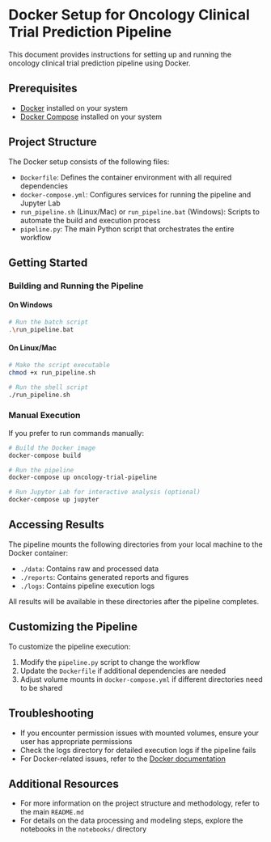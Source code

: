# Docker Setup for Oncology Clinical Trial Prediction Pipeline

This document provides instructions for setting up and running the oncology clinical trial prediction pipeline using Docker.

## Prerequisites

- [Docker](https://www.docker.com/products/docker-desktop/) installed on your system
- [Docker Compose](https://docs.docker.com/compose/install/) installed on your system

## Project Structure

The Docker setup consists of the following files:

- `Dockerfile`: Defines the container environment with all required dependencies
- `docker-compose.yml`: Configures services for running the pipeline and Jupyter Lab
- `run_pipeline.sh` (Linux/Mac) or `run_pipeline.bat` (Windows): Scripts to automate the build and execution process
- `pipeline.py`: The main Python script that orchestrates the entire workflow

## Getting Started

### Building and Running the Pipeline

#### On Windows

```bash
# Run the batch script
.\run_pipeline.bat
```

#### On Linux/Mac

```bash
# Make the script executable
chmod +x run_pipeline.sh

# Run the shell script
./run_pipeline.sh
```

### Manual Execution

If you prefer to run commands manually:

```bash
# Build the Docker image
docker-compose build

# Run the pipeline
docker-compose up oncology-trial-pipeline

# Run Jupyter Lab for interactive analysis (optional)
docker-compose up jupyter
```

## Accessing Results

The pipeline mounts the following directories from your local machine to the Docker container:

- `./data`: Contains raw and processed data
- `./reports`: Contains generated reports and figures
- `./logs`: Contains pipeline execution logs

All results will be available in these directories after the pipeline completes.

## Customizing the Pipeline

To customize the pipeline execution:

1. Modify the `pipeline.py` script to change the workflow
2. Update the `Dockerfile` if additional dependencies are needed
3. Adjust volume mounts in `docker-compose.yml` if different directories need to be shared

## Troubleshooting

- If you encounter permission issues with mounted volumes, ensure your user has appropriate permissions
- Check the logs directory for detailed execution logs if the pipeline fails
- For Docker-related issues, refer to the [Docker documentation](https://docs.docker.com/)

## Additional Resources

- For more information on the project structure and methodology, refer to the main `README.md`
- For details on the data processing and modeling steps, explore the notebooks in the `notebooks/` directory